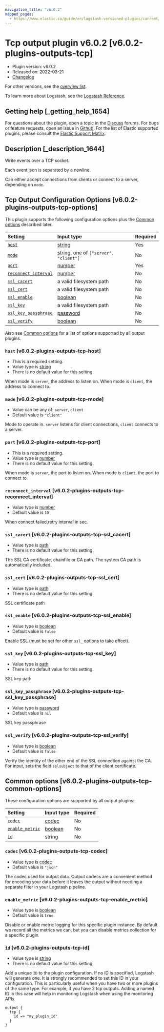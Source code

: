 ```yaml
---
navigation_title: "v6.0.2"
mapped_pages:
  - https://www.elastic.co/guide/en/logstash-versioned-plugins/current/v6.0.2-plugins-outputs-tcp.html
---
```


# Tcp output plugin v6.0.2 [v6.0.2-plugins-outputs-tcp]

* Plugin version: v6.0.2
* Released on: 2022-03-21
* [Changelog](https://github.com/logstash-plugins/logstash-output-tcp/blob/v6.0.2/CHANGELOG.md)

For other versions, see the [overview list](output-tcp-index.md).

To learn more about Logstash, see the [Logstash Reference](https://www.elastic.co/guide/en/logstash/current/index.html).

## Getting help [_getting_help_1654]

For questions about the plugin, open a topic in the [Discuss](http://discuss.elastic.co) forums. For bugs or feature requests, open an issue in [Github](https://github.com/logstash-plugins/logstash-output-tcp). For the list of Elastic supported plugins, please consult the [Elastic Support Matrix](https://www.elastic.co/support/matrix#matrix_logstash_plugins).

## Description [_description_1644]

Write events over a TCP socket.

Each event json is separated by a newline.

Can either accept connections from clients or connect to a server, depending on `mode`.

## Tcp Output Configuration Options [v6.0.2-plugins-outputs-tcp-options]

This plugin supports the following configuration options plus the [Common options](v6-0-2-plugins-outputs-tcp.md#v6.0.2-plugins-outputs-tcp-common-options) described later.

| Setting | Input type | Required |
| :- | :- | :- |
| [`host`](v6-0-2-plugins-outputs-tcp.md#v6.0.2-plugins-outputs-tcp-host) | [string](/lsr/value-types.md#string) | Yes |
| [`mode`](v6-0-2-plugins-outputs-tcp.md#v6.0.2-plugins-outputs-tcp-mode) | [string](/lsr/value-types.md#string), one of `["server", "client"]` | No |
| [`port`](v6-0-2-plugins-outputs-tcp.md#v6.0.2-plugins-outputs-tcp-port) | [number](/lsr/value-types.md#number) | Yes |
| [`reconnect_interval`](v6-0-2-plugins-outputs-tcp.md#v6.0.2-plugins-outputs-tcp-reconnect_interval) | [number](/lsr/value-types.md#number) | No |
| [`ssl_cacert`](v6-0-2-plugins-outputs-tcp.md#v6.0.2-plugins-outputs-tcp-ssl_cacert) | a valid filesystem path | No |
| [`ssl_cert`](v6-0-2-plugins-outputs-tcp.md#v6.0.2-plugins-outputs-tcp-ssl_cert) | a valid filesystem path | No |
| [`ssl_enable`](v6-0-2-plugins-outputs-tcp.md#v6.0.2-plugins-outputs-tcp-ssl_enable) | [boolean](/lsr/value-types.md#boolean) | No |
| [`ssl_key`](v6-0-2-plugins-outputs-tcp.md#v6.0.2-plugins-outputs-tcp-ssl_key) | a valid filesystem path | No |
| [`ssl_key_passphrase`](v6-0-2-plugins-outputs-tcp.md#v6.0.2-plugins-outputs-tcp-ssl_key_passphrase) | [password](/lsr/value-types.md#password) | No |
| [`ssl_verify`](v6-0-2-plugins-outputs-tcp.md#v6.0.2-plugins-outputs-tcp-ssl_verify) | [boolean](/lsr/value-types.md#boolean) | No |

Also see [Common options](v6-0-2-plugins-outputs-tcp.md#v6.0.2-plugins-outputs-tcp-common-options) for a list of options supported by all output plugins.

### `host` [v6.0.2-plugins-outputs-tcp-host]

* This is a required setting.
* Value type is [string](/lsr/value-types.md#string)
* There is no default value for this setting.

When mode is `server`, the address to listen on. When mode is `client`, the address to connect to.

### `mode` [v6.0.2-plugins-outputs-tcp-mode]

* Value can be any of: `server`, `client`
* Default value is `"client"`

Mode to operate in. `server` listens for client connections, `client` connects to a server.

### `port` [v6.0.2-plugins-outputs-tcp-port]

* This is a required setting.
* Value type is [number](/lsr/value-types.md#number)
* There is no default value for this setting.

When mode is `server`, the port to listen on. When mode is `client`, the port to connect to.

### `reconnect_interval` [v6.0.2-plugins-outputs-tcp-reconnect_interval]

* Value type is [number](/lsr/value-types.md#number)
* Default value is `10`

When connect failed,retry interval in sec.

### `ssl_cacert` [v6.0.2-plugins-outputs-tcp-ssl_cacert]

* Value type is [path](/lsr/value-types.md#path)
* There is no default value for this setting.

The SSL CA certificate, chainfile or CA path. The system CA path is automatically included.

### `ssl_cert` [v6.0.2-plugins-outputs-tcp-ssl_cert]

* Value type is [path](/lsr/value-types.md#path)
* There is no default value for this setting.

SSL certificate path

### `ssl_enable` [v6.0.2-plugins-outputs-tcp-ssl_enable]

* Value type is [boolean](/lsr/value-types.md#boolean)
* Default value is `false`

Enable SSL (must be set for other `ssl_` options to take effect).

### `ssl_key` [v6.0.2-plugins-outputs-tcp-ssl_key]

* Value type is [path](/lsr/value-types.md#path)
* There is no default value for this setting.

SSL key path

### `ssl_key_passphrase` [v6.0.2-plugins-outputs-tcp-ssl_key_passphrase]

* Value type is [password](/lsr/value-types.md#password)
* Default value is `nil`

SSL key passphrase

### `ssl_verify` [v6.0.2-plugins-outputs-tcp-ssl_verify]

* Value type is [boolean](/lsr/value-types.md#boolean)
* Default value is `false`

Verify the identity of the other end of the SSL connection against the CA. For input, sets the field `sslsubject` to that of the client certificate.

## Common options [v6.0.2-plugins-outputs-tcp-common-options]

These configuration options are supported by all output plugins:

| Setting | Input type | Required |
| :- | :- | :- |
| [`codec`](v6-0-2-plugins-outputs-tcp.md#v6.0.2-plugins-outputs-tcp-codec) | [codec](/lsr/value-types.md#codec) | No |
| [`enable_metric`](v6-0-2-plugins-outputs-tcp.md#v6.0.2-plugins-outputs-tcp-enable_metric) | [boolean](/lsr/value-types.md#boolean) | No |
| [`id`](v6-0-2-plugins-outputs-tcp.md#v6.0.2-plugins-outputs-tcp-id) | [string](/lsr/value-types.md#string) | No |

### `codec` [v6.0.2-plugins-outputs-tcp-codec]

* Value type is [codec](/lsr/value-types.md#codec)
* Default value is `"json"`

The codec used for output data. Output codecs are a convenient method for encoding your data before it leaves the output without needing a separate filter in your Logstash pipeline.

### `enable_metric` [v6.0.2-plugins-outputs-tcp-enable_metric]

* Value type is [boolean](/lsr/value-types.md#boolean)
* Default value is `true`

Disable or enable metric logging for this specific plugin instance. By default we record all the metrics we can, but you can disable metrics collection for a specific plugin.

### `id` [v6.0.2-plugins-outputs-tcp-id]

* Value type is [string](/lsr/value-types.md#string)
* There is no default value for this setting.

Add a unique `ID` to the plugin configuration. If no ID is specified, Logstash will generate one. It is strongly recommended to set this ID in your configuration. This is particularly useful when you have two or more plugins of the same type. For example, if you have 2 tcp outputs. Adding a named ID in this case will help in monitoring Logstash when using the monitoring APIs.

```
output {
  tcp {
    id => "my_plugin_id"
  }
}
```

